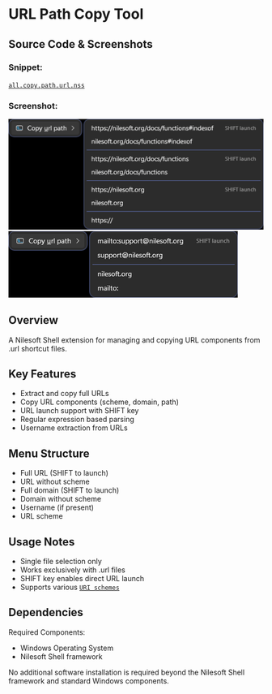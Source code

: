 # URL Path Copy Tool

## Source Code & Screenshots

### Snippet:
[`all.copy.path.url.nss`](/ex3.multifunction/all.copy.path.url.nss)

### Screenshot:
![Screenshot 1](/ex3.multifunction/all.copy.path.url.1.png)
![Screenshot 2](/ex3.multifunction/all.copy.path.url.2.png)

## Overview
A Nilesoft Shell extension for managing and copying URL components from .url shortcut files.

## Key Features
- Extract and copy full URLs
- Copy URL components (scheme, domain, path)
- URL launch support with SHIFT key
- Regular expression based parsing
- Username extraction from URLs

## Menu Structure
- Full URL (SHIFT to launch)
- URL without scheme
- Full domain (SHIFT to launch)
- Domain without scheme
- Username (if present)
- URL scheme

## Usage Notes
- Single file selection only
- Works exclusively with .url files
- SHIFT key enables direct URL launch
- Supports various [`URI schemes`](https://en.wikipedia.org/wiki/List_of_URI_schemes)

## Dependencies
Required Components:
- Windows Operating System
- Nilesoft Shell framework

No additional software installation is required beyond the Nilesoft Shell framework and standard Windows components.